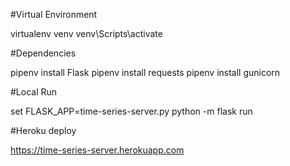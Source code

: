 #Virtual Environment

virtualenv venv
venv\Scripts\activate

#Dependencies

pipenv install Flask
pipenv install requests
pipenv install gunicorn

#Local Run

set FLASK_APP=time-series-server.py
python -m flask run

#Heroku deploy


https://time-series-server.herokuapp.com
